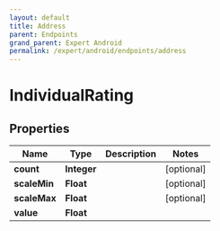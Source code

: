 ```yaml
---
layout: default
title: Address
parent: Endpoints
grand_parent: Expert Android
permalink: /expert/android/endpoints/address
---
```


# IndividualRating

## Properties
Name | Type | Description | Notes
------------ | ------------- | ------------- | -------------
**count** | **Integer** |  |  [optional]
**scaleMin** | **Float** |  |  [optional]
**scaleMax** | **Float** |  |  [optional]
**value** | **Float** |  | 



